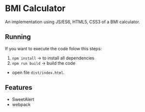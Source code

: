 BMI Calculator
========
An implementation using JS/ES6, HTML5, CSS3 of a BMI calculator.

## Running 
If you want to execute the code folow this steps:

1. ```npm install``` -> to install all dependencies
3. ```npm run build``` -> build the code
* open file ```dist/index.html```. 

## Features
* SweetAlert
* webpack
